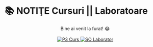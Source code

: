 # 📚 NOTIŢE Cursuri || Laboratoare

<p align="center">
  Bine ai venit la furat! 😂
  <br><br>
  
  <a href="./P3_curs">
    <img src="https://img.shields.io/badge/Programare_3-005F73?style=for-the-badge" alt="P3 Curs">
  </a>
  
  <a href="./SO_lab">
    <img src="https://img.shields.io/badge/Sisteme_de_operare_I-005F73?style=for-the-badge" alt="SO Laborator">
  </a>
</p>
